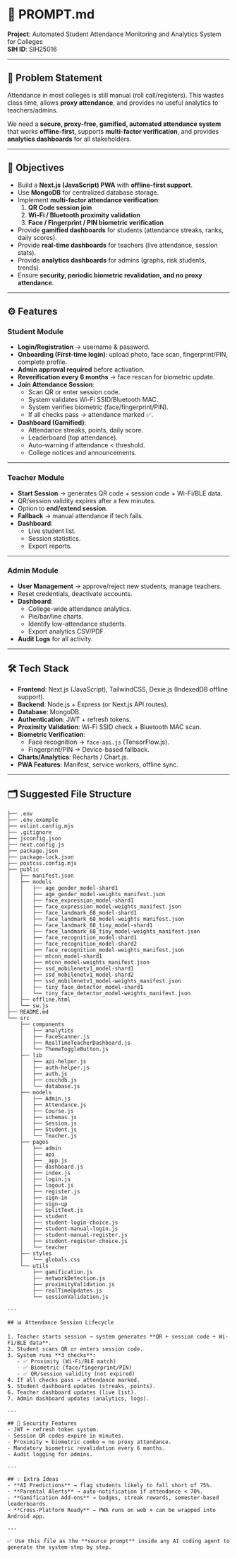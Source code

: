 # 📘 PROMPT.md  
**Project**: Automated Student Attendance Monitoring and Analytics System for Colleges  
**SIH ID**: SIH25016  

---

## 📌 Problem Statement  
Attendance in most colleges is still manual (roll call/registers). This wastes class time, allows **proxy attendance**, and provides no useful analytics to teachers/admins.  

We need a **secure, proxy-free, gamified, automated attendance system** that works **offline-first**, supports **multi-factor verification**, and provides **analytics dashboards** for all stakeholders.  

---

## 🎯 Objectives  
- Build a **Next.js (JavaScript) PWA** with **offline-first support**.  
- Use **MongoDB** for centralized database storage.  
- Implement **multi-factor attendance verification**:  
  1. **QR Code session join**  
  2. **Wi-Fi / Bluetooth proximity validation**  
  3. **Face / Fingerprint / PIN biometric verification**  
- Provide **gamified dashboards** for students (attendance streaks, ranks, daily scores).  
- Provide **real-time dashboards** for teachers (live attendance, session stats).  
- Provide **analytics dashboards** for admins (graphs, risk students, trends).  
- Ensure **security, periodic biometric revalidation, and no proxy attendance**.  

---

## ⚙️ Features  

### Student Module  
- **Login/Registration** → username & password.  
- **Onboarding (First-time login)**: upload photo, face scan, fingerprint/PIN, complete profile.  
- **Admin approval required** before activation.  
- **Reverification every 6 months** → face rescan for biometric update.  
- **Join Attendance Session**:  
  - Scan QR or enter session code.  
  - System validates Wi-Fi SSID/Bluetooth MAC.  
  - System verifies biometric (face/fingerprint/PIN).  
  - If all checks pass → attendance marked ✅.  
- **Dashboard (Gamified)**:  
  - Attendance streaks, points, daily score.  
  - Leaderboard (top attendance).  
  - Auto-warning if attendance < threshold.  
  - College notices and announcements.  

---

### Teacher Module  
- **Start Session** → generates QR code + session code + Wi-Fi/BLE data.  
- QR/session validity expires after a few minutes.  
- Option to **end/extend session**.  
- **Fallback** → manual attendance if tech fails.  
- **Dashboard**:  
  - Live student list.  
  - Session statistics.  
  - Export reports.  

---

### Admin Module  
- **User Management** → approve/reject new students, manage teachers.  
- Reset credentials, deactivate accounts.  
- **Dashboard**:  
  - College-wide attendance analytics.  
  - Pie/bar/line charts.  
  - Identify low-attendance students.  
  - Export analytics CSV/PDF.  
- **Audit Logs** for all activity.  

---

## 🛠️ Tech Stack  
- **Frontend**: Next.js (JavaScript), TailwindCSS, Dexie.js (IndexedDB offline support).  
- **Backend**: Node.js + Express (or Next.js API routes).  
- **Database**: MongoDB.  
- **Authentication**: JWT + refresh tokens.  
- **Proximity Validation**: Wi-Fi SSID check + Bluetooth MAC scan.  
- **Biometric Verification**:  
  - Face recognition → `face-api.js` (TensorFlow.js).  
  - Fingerprint/PIN → Device-based fallback.  
- **Charts/Analytics**: Recharts / Chart.js.  
- **PWA Features**: Manifest, service workers, offline sync.  

---

## 🗂️ Suggested File Structure  

```
├── .env
├── .env.example
├── eslint.config.mjs
├── .gitignore
├── jsconfig.json
├── next.config.js
├── package.json
├── package-lock.json
├── postcss.config.mjs
├── public
│   ├── manifest.json
│   ├── models
│   │   ├── age_gender_model-shard1
│   │   ├── age_gender_model-weights_manifest.json
│   │   ├── face_expression_model-shard1
│   │   ├── face_expression_model-weights_manifest.json
│   │   ├── face_landmark_68_model-shard1
│   │   ├── face_landmark_68_model-weights_manifest.json
│   │   ├── face_landmark_68_tiny_model-shard1
│   │   ├── face_landmark_68_tiny_model-weights_manifest.json
│   │   ├── face_recognition_model-shard1
│   │   ├── face_recognition_model-shard2
│   │   ├── face_recognition_model-weights_manifest.json
│   │   ├── mtcnn_model-shard1
│   │   ├── mtcnn_model-weights_manifest.json
│   │   ├── ssd_mobilenetv1_model-shard1
│   │   ├── ssd_mobilenetv1_model-shard2
│   │   ├── ssd_mobilenetv1_model-weights_manifest.json
│   │   ├── tiny_face_detector_model-shard1
│   │   └── tiny_face_detector_model-weights_manifest.json
│   ├── offline.html
│   └── sw.js
├── README.md
└── src
    ├── components
    │   ├── analytics
    │   ├── FaceScanner.js
    │   ├── RealTimeTeacherDashboard.js
    │   └── ThemeToggleButton.js
    ├── lib
    │   ├── api-helper.js
    │   ├── auth-helper.js
    │   ├── auth.js
    │   ├── couchdb.js
    │   └── database.js
    ├── models
    │   ├── Admin.js
    │   ├── Attendance.js
    │   ├── Course.js
    │   ├── schemas.js
    │   ├── Session.js
    │   ├── Student.js
    │   └── Teacher.js
    ├── pages
    │   ├── admin
    │   ├── api
    │   ├── _app.js
    │   ├── dashboard.js
    │   ├── index.js
    │   ├── login.js
    │   ├── logout.js
    │   ├── register.js
    │   ├── sign-in
    │   ├── sign-up
    │   ├── SplitText.js
    │   ├── student
    │   ├── student-login-choice.js
    │   ├── student-manual-login.js
    │   ├── student-manual-register.js
    │   ├── student-register-choice.js
    │   └── teacher
    ├── styles
    │   └── globals.css
    └── utils
        ├── gamification.js
        ├── networkDetection.js
        ├── proximityValidation.js
        ├── realTimeUpdates.js
        └── sessionValidation.js

---

## 📊 Attendance Session Lifecycle  

1. Teacher starts session → system generates **QR + session code + Wi-Fi/BLE data**.  
2. Student scans QR or enters session code.  
3. System runs **3 checks**:  
   - ✅ Proximity (Wi-Fi/BLE match)  
   - ✅ Biometric (face/fingerprint/PIN)  
   - ✅ QR/session validity (not expired)  
4. If all checks pass → attendance marked.  
5. Student dashboard updates (streaks, points).  
6. Teacher dashboard updates (live list).  
7. Admin dashboard updates (analytics, logs).  

---

## 🔐 Security Features  
- JWT + refresh token system.  
- Session QR codes expire in minutes.  
- Proximity + biometric combo = no proxy attendance.  
- Mandatory biometric revalidation every 6 months.  
- Audit logging for admins.  

---

## 💡 Extra Ideas  
- **AI Predictions** → flag students likely to fall short of 75%.  
- **Parental Alerts** → auto-notification if attendance < 70%.  
- **Gamification Add-ons** → badges, streak rewards, semester-based leaderboards.  
- **Cross-Platform Ready** → PWA runs on web + can be wrapped into Android app.  

---

✅ Use this file as the **source prompt** inside any AI coding agent to generate the system step by step.